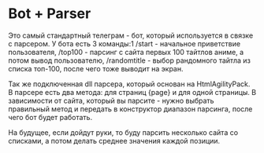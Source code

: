 # Bot + Parser
 
Это самый стандартный телеграм - бот, который используется в связке с парсером.
У бота есть 3 команды:1
/start - начальное приветствие пользователя,
/top100 - парсинг с сайта первых 100 тайтлов аниме, а потом вывод пользователю,
/randomtitle - выбор рандомного тайтла из списка топ-100, после чего тоже выводит на экран.

Так же подключенная dll парсера, который основан на HtmlAgilityPack. В парсере есть два метода: для страниц {page} и для одной страницы. В зависимости от сайта, который вы парсите - нужно выбрать правильный метод и передать в конструктор диапазон парсинга, после чего бот будет работать.

На будущее, если дойдут руки, то буду парсить несколько сайта со списками, а потом делать среднее значения каждой позиции. 
